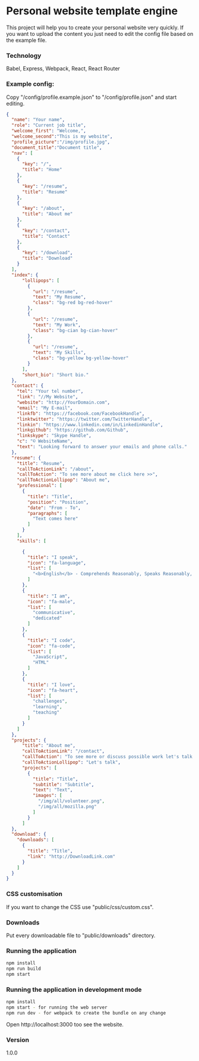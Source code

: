 # Personal website template engine
This project will help you to create your personal website very quickly. If you want to upload the content you just need to edit the config file based on the example file.

### Technology
Babel, Express, Webpack, React, React Router

### Example config:
Copy "/config/profile.example.json" to "/config/profile.json" and start editing.

```json
{
  "name": "Your name",
  "role": "Current job title",
  "welcome_first": "Welcome,",
  "welcome_second":"This is my website",
  "profile_picture":"/img/profile.jpg",
  "document_title":"Document title",
  "nav": [
    {
      "key": "/",
      "title": "Home"
    },
    {
      "key": "/resume",
      "title": "Resume"
    },
    {
      "key": "/about",
      "title": "About me"
    },
    {
      "key": "/contact",
      "title": "Contact"
    },
    {
      "key": "/download",
      "title": "Download"
    }
  ],
  "index": {
      "lollipops": [
        {
          "url": "/resume",
          "text": "My Resume",
          "class": "bg-red bg-red-hover"
        },
        {
          "url": "/resume",
          "text": "My Work",
          "class": "bg-cian bg-cian-hover"
        },
        {
          "url": "/resume",
          "text": "My Skills",
          "class": "bg-yellow bg-yellow-hover"
        }
      ],
      "short_bio": "Short bio."
  },
  "contact": {
    "tel": "Your tel number",
    "link": "//My Website",
    "website": "http://YourDomain.com",
    "email": "My E-mail",
    "linkfb": "https://facebook.com/FacebookHandle",
    "linktwitter": "https://twitter.com/TwitterHandle",
    "linkin": "https://www.linkedin.com/in/LinkedinHandle",
    "linkgithub": "https://github.com/Github",
    "linkskype": "Skype Handle",
    "c": "© WebsiteName",
    "text": "Looking forward to answer your emails and phone calls."
  },
  "resume": {
    "title": "Resume",
    "callToActionLink": "/about",
    "callToAction": "To see more about me click here >>",
    "callToActionLollipop": "About me",
    "professional": [
      {
        "title": "Title",
        "position": "Position",
        "date": "From - To",
        "paragraphs": [
          "Text comes here"
        ]
      }
    ],
    "skills": [

      {
        "title": "I speak",
        "icon": "fa-language",
        "list": [
          "<b>English</b> - Comprehends Reasonably, Speaks Reasonably, Reads Well, Writes Well. "
        ]
      },
      {
        "title": "I am",
        "icon": "fa-male",
        "list": [
          "communicative",
          "dedicated"
        ]
      },
      {
        "title": "I code",
        "icon": "fa-code",
        "list": [
          "JavaScript",
          "HTML"
        ]
      },
      {
        "title": "I love",
        "icon": "fa-heart",
        "list": [
          "challenges",
          "learning",
          "teaching"
        ]
      }
    ]
  },
  "projects": {
      "title": "About me",
      "callToActionLink": "/contact",
      "callToAction": "To see more or discuss possible work let's talk >>",
      "callToActionLollipop": "Let's talk",
      "projects": [
        {
          "title": "Title",
          "subtitle": "Subtitle",
          "text": "Text",
          "images": [
            "/img/all/volunteer.png",
            "/img/all/mozilla.png"
          ]
        }
      ]
  },
  "download": {
    "downloads": [
      {
        "title": "Title",
        "link": "http://DownloadLink.com"
      }
    ]
  }
}

```
### CSS customisation
If you want to change the CSS use "public/css/custom.css".


### Downloads
Put every downloadable file to "public/downloads" directory.

### Running the application
```sh
npm install
npm run build
npm start
```

### Running the application in development mode
```sh
npm install
npm start - for running the web server
npm run dev - for webpack to create the bundle on any change
```
Open http://localhost:3000 too see the website.

### Version
1.0.0
